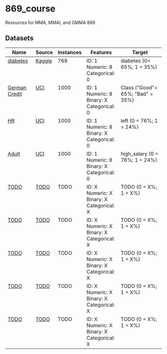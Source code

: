 # 869_course
Resources for MMA, MMAI, and GMMA 869

## Datasets

<table>
<thead>
  <tr>
    <th>Name</th>
    <th>Source</th>
    <th>Instances</th>
    <th>Features</th>
    <th>Target</th>
  </tr>
</thead>
<tbody>
  <tr>
    <td valign="top"><a href="https://raw.githubusercontent.com/stepthom/869_course/main/data/diabetes_orig.csv">diabetes</a></td>
    <td valign="top"><a href="https://www.kaggle.com/uciml/pima-indians-diabetes-database">Kaggle</a></td>
    <td valign="top">769</td>
    <td valign="top">ID: 1<br>Numeric: 8<br>Categorical: 0</td>
    <td valign="top">diabetes (0= 65%; 1 = 35%)</td>
  </tr>
  <tr>
    <td valign="top"><a href="https://raw.githubusercontent.com/stepthom/869_course/main/data/GermanCredit.csv">German Credit</a></td>
    <td valign="top"><a href="https://archive.ics.uci.edu/ml/datasets/statlog+(german+credit+data)">UCI</a></td>
    <td valign="top">1000</td>
    <td valign="top">ID: 1<br>Numeric: 8<br>Binary: X<br>Categorical: 0</td>
    <td valign="top">Class ("Good"= 65%; "Bad" = 35%)</td>
  </tr>
    <tr>
    <td valign="top"><a href="https://raw.githubusercontent.com/stepthom/869_course/main/data/HR_comma_sep.csv">HR</a></td>
    <td valign="top"><a href="https://archive.ics.uci.edu/ml/datasets/statlog+(german+credit+data)">UCI</a></td>
    <td valign="top">1000</td>
    <td valign="top">ID: 1<br>Numeric: 8<br>Binary: X<br>Categorical: 0</td>
    <td valign="top">left (0 = 76%; 1 = 24%)</td>
  </tr>
   <tr>
    <td valign="top"><a href="https://raw.githubusercontent.com/stepthom/869_course/main/data/adult.csv">Adult</a></td>
    <td valign="top"><a href="https://archive.ics.uci.edu/ml/datasets/statlog+(german+credit+data)">UCI</a></td>
    <td valign="top">1000</td>
    <td valign="top">ID: 1<br>Numeric: 8<br>Binary: X<br>Categorical: 0</td>
    <td valign="top">high_salary (0 = 76%; 1 = 24%)</td>
  </tr>
  <tr>
    <td valign="top"><a href="">TODO</a></td>
    <td valign="top"><a href="">TODO</a></td>
    <td valign="top">TODO</td>
    <td valign="top">ID: X<br>Numeric: X<br>Binary: X<br>Categorical: X</td>
    <td valign="top">TODO (0 = X%; 1 = X%)</td>
  </tr>
    <tr>
    <td valign="top"><a href="">TODO</a></td>
    <td valign="top"><a href="">TODO</a></td>
    <td valign="top">TODO</td>
    <td valign="top">ID: X<br>Numeric: X<br>Binary: X<br>Categorical: X</td>
    <td valign="top">TODO (0 = X%; 1 = X%)</td>
  </tr>
    <tr>
    <td valign="top"><a href="">TODO</a></td>
    <td valign="top"><a href="">TODO</a></td>
    <td valign="top">TODO</td>
    <td valign="top">ID: X<br>Numeric: X<br>Binary: X<br>Categorical: X</td>
    <td valign="top">TODO (0 = X%; 1 = X%)</td>
  </tr>
    <tr>
    <td valign="top"><a href="">TODO</a></td>
    <td valign="top"><a href="">TODO</a></td>
    <td valign="top">TODO</td>
    <td valign="top">ID: X<br>Numeric: X<br>Binary: X<br>Categorical: X</td>
    <td valign="top">TODO (0 = X%; 1 = X%)</td>
  </tr>
    <tr>
    <td valign="top"><a href="">TODO</a></td>
    <td valign="top"><a href="">TODO</a></td>
    <td valign="top">TODO</td>
    <td valign="top">ID: X<br>Numeric: X<br>Binary: X<br>Categorical: X</td>
    <td valign="top">TODO (0 = X%; 1 = X%)</td>
  </tr>
</tbody>
</table>
</table>

